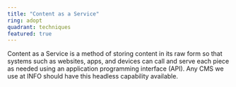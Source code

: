 ```yaml
---
title: "Content as a Service"
ring: adopt
quadrant: techniques
featured: true
---
```


Content as a Service is a method of storing content in its raw form so that systems such as
websites, apps, and devices can call and serve each piece as needed using an application programming
interface (API). Any CMS we use at INFO should have this headless capability available.